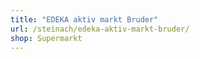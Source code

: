```yaml
---
title: "EDEKA aktiv markt Bruder"
url: /steinach/edeka-aktiv-markt-bruder/
shop: Supermarkt
---
```

